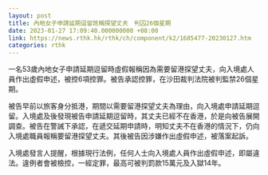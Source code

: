 ```yaml
---
layout: post
title: 內地女子申請延期逗留訛稱探望丈夫　判囚26個星期
date: 2023-01-27 17:09:40.000000000 +08:00
link: https://news.rthk.hk/rthk/ch/component/k2/1685477-20230127.htm
categories: rthk
---
```


一名53歲內地女子申請延期逗留時虛假報稱因為需要留港探望丈夫，向入境處人員作出虛假申述，被控6項控罪。被告承認控罪，在沙田裁判法院被判監禁26個星期。

被告早前以旅客身分抵港，期間以需要留港探望丈夫為理由，向入境處申請延期逗留。入境處及後發現被告申請延期逗留時，其丈夫已經不在香港，於是向被告展開調查。被告在警誡下承認，在遞交延期申請時，明知丈夫不在香港的情況下，仍向入境處職員報稱要留港探望丈夫。其後被告因涉嫌作出虛假申述，被落案起訴。

入境處發言人提醒，根據現行法例，任何人士向入境處人員作出虛假申述，即屬違法。違例者會被檢控，一經定罪，最高可被判罰款15萬元及入獄14年。
